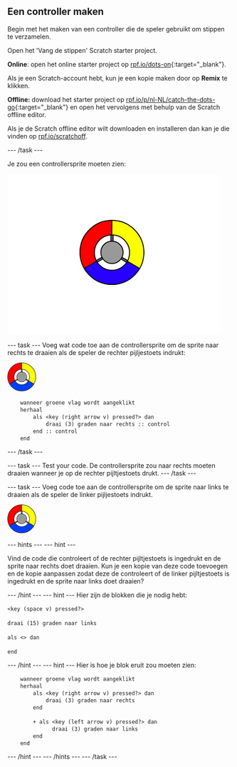 ## Een controller maken

Begin met het maken van een controller die de speler gebruikt om stippen te verzamelen.

Open het 'Vang de stippen' Scratch starter project.

**Online**: open het online starter project op [rpf.io/dots-on](http://rpf.io/dots-on){:target="_blank"}.

Als je een Scratch-account hebt, kun je een kopie maken door op **Remix** te klikken.

**Offline:** download het starter project op [rpf.io/p/nl-NL/catch-the-dots-go](http://rpf.io/p/nl-NL/catch-the-dots-go){:target="_blank"} en open het vervolgens met behulp van de Scratch offline editor.

Als je de Scratch offline editor wilt downloaden en installeren dan kan je die vinden op [rpf.io/scratchoff](http://rpf.io/scratchoff).

--- /task ---

Je zou een controllersprite moeten zien:

![screenshot](images/dots-controller.png)

--- task --- 
Voeg wat code toe aan de controllersprite om de sprite naar rechts te draaien als de speler de rechter pijljestoets indrukt:

![Controller sprite](images/controller-sprite.png)

```blocks3
    wanneer groene vlag wordt aangeklikt
    herhaal 
        als <key (right arrow v) pressed?> dan 
            draai (3) graden naar rechts :: control
        end :: control
    end
```

--- /task ---

--- task --- Test your code. De controllersprite zou naar rechts moeten draaien wanneer je op de rechter pijltjestoets drukt. --- /task ---

--- task --- Voeg code toe aan de controllersprite om de sprite naar links te draaien als de speler de linker pijljestoets indrukt.

![Controller sprite](images/controller-sprite.png)

--- hints ---
 --- hint ---

Vind de code die controleert of de rechter pijltjestoets is ingedrukt en de sprite naar rechts doet draaien. Kun je een kopie van deze code toevoegen en de kopie aanpassen zodat deze de controleert of de linker pijltjestoets is ingedrukt en de sprite naar links doet draaien?

--- /hint --- --- hint --- Hier zijn de blokken die je nodig hebt:

```blocks3
<key (space v) pressed?>

draai (15) graden naar links

als <> dan

end
```

--- /hint --- --- hint --- Hier is hoe je blok eruit zou moeten zien:

```blocks3
    wanneer groene vlag wordt aangeklikt
    herhaal 
        als <key (right arrow v) pressed?> dan 
            draai (3) graden naar rechts
        end

        + als <key (left arrow v) pressed?> dan 
              draai (3) graden naar links
        end
    end
```

--- /hint --- --- /hints --- --- /task ---